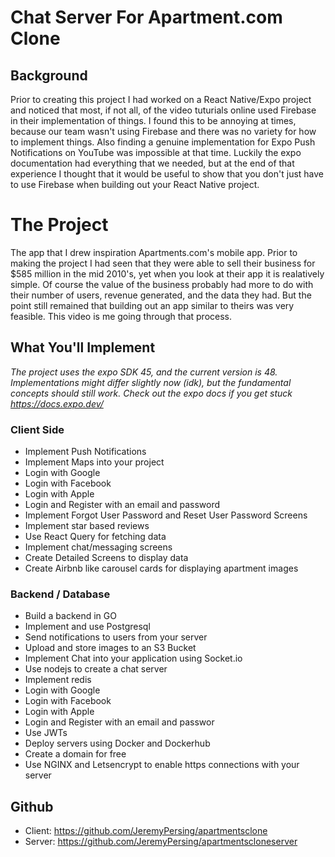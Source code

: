 # Chat Server For Apartment.com Clone

## Background
Prior to creating this project I had worked on a React Native/Expo project and noticed that most, if not all, of the video tuturials online used Firebase in their implementation of things. I found this to be annoying at times, because our team wasn't using Firebase and there was no variety for how to implement things. Also finding a genuine implementation for Expo Push Notifications on YouTube was impossible at that time. Luckily the expo documentation had everything that we needed, but at the end of that experience I thought that it would be useful to show that you don't just have to use Firebase when building out your React Native project.

# The Project
The app that I drew inspiration Apartments.com's mobile app. Prior to making the project I had seen that they were able to sell their business for $585 million in the mid 2010's, yet when you look at their app it is realatively simple. Of course the value of the business probably had more to do with their number of users, revenue generated, and the data they had. But the point still remained that building out an app similar to theirs was very feasible. This video is me going through that process.

## What You'll Implement
_The project uses the expo SDK 45, and the current version is 48. Implementations might differ slightly now (idk), but the fundamental concepts should still work. Check out the expo docs if you get stuck https://docs.expo.dev/_

### Client Side
- Implement Push Notifications
- Implement Maps into your project
- Login with Google
- Login with Facebook
- Login with Apple
- Login and Register with an email and password
- Implement Forgot User Password and Reset User Password Screens
- Implement star based reviews
- Use React Query for fetching data
- Implement chat/messaging screens
- Create Detailed Screens to display data
- Create Airbnb like carousel cards for displaying apartment images

### Backend / Database
- Build a backend in GO
- Implement and use Postgresql
- Send notifications to users from your server
- Upload and store images to an S3 Bucket
- Implement Chat into your application using Socket.io
- Use nodejs to create a chat server
- Implement redis
- Login with Google
- Login with Facebook
- Login with Apple
- Login and Register with an email and passwor
- Use JWTs
- Deploy servers using Docker and Dockerhub
- Create a domain for free 
- Use NGINX and Letsencrypt to enable https connections with your server

## Github
- Client: https://github.com/JeremyPersing/apartmentsclone
- Server: https://github.com/JeremyPersing/apartmentscloneserver
